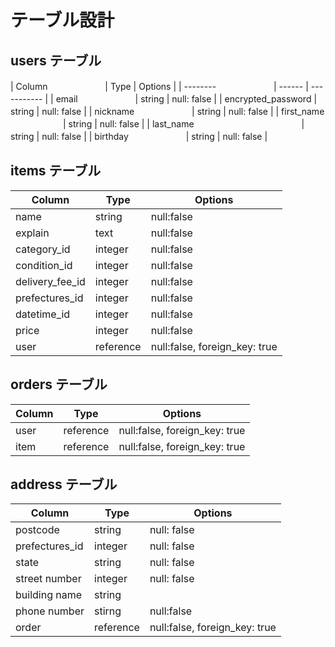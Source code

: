 # テーブル設計

## users テーブル

| Column        　　　　　　      | Type     | Options     |
| --------      　　　　　　      | ------   | ----------- |
| email         　　　　　　      | string   | null: false |
| encrypted_password            | string   | null: false |
| nickname      　　　　　　      | string   | null: false |
| first_name          　　　　　　| string   | null: false |
| last_name　　　　　　　　　　　　 | string   | null: false |
| birthday 　　　　　　           | string   | null: false |

## items テーブル

| Column             | Type       | Options     |
| ------             | ------     | ----------- |
| name               | string     | null:false  |
| explain            | text       | null:false  |
| category_id        | integer    | null:false  |
| condition_id       | integer    | null:false  |
| delivery_fee_id    | integer    | null:false  |
| prefectures_id     | integer    | null:false  |
| datetime_id        | integer    | null:false  |
| price              | integer    | null:false  |
| user               | reference  | null:false, foreign_key: true |
  

## orders テーブル

| Column         | Type       | Options                        |
| ------         | ---------- | ------------------------------ |
| user           | reference  | null:false, foreign_key: true  |
| item           | reference  | null:false, foreign_key: true  |

## address テーブル

| Column             | Type       | Options                        |
| ------             | ---------- | ------------------------------ |
| postcode           | string     | null: false |
| prefectures_id     | integer    | null: false |
| state              | string     | null: false |
| street number      | integer    | null: false |
| building name      | string     |             |
| phone number       | stirng     | null:false  |
| order              | reference  | null:false, foreign_key: true |

